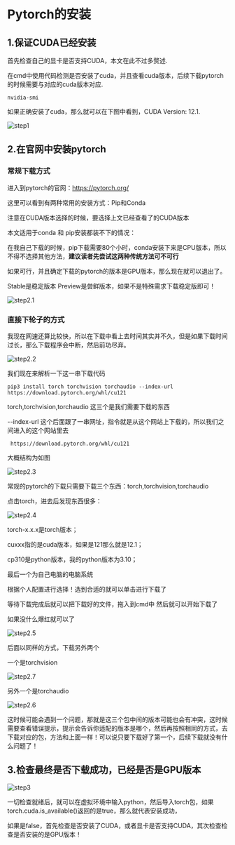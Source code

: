 # Pytorch的安装

## 1.保证CUDA已经安装

首先检查自己的显卡是否支持CUDA，本文在此不过多赘述.

在cmd中使用代码检测是否安装了cuda，并且查看cuda版本，后续下载pytorch的时候需要与对应的cuda版本对应.

```nvidia-smi```

如果正确安装了cuda，那么就可以在下图中看到，CUDA Version: 12.1.



![step1](https://github.com/baizilw0807/note/blob/master/Resource/imgs/step1.png)







## 2.在官网中安装pytorch

### 常规下载方式

进入到pytorch的官网：https://pytorch.org/

这里可以看到有两种常用的安装方式：Pip和Conda

注意在CUDA版本选择的时候，要选择上文已经查看了的CUDA版本

本文适用于conda 和 pip安装都装不下的情况：

在我自己下载的时候，pip下载需要80个小时，conda安装下来是CPU版本，所以不得不选择其他方法，**建议读者先尝试这两种传统方法可不可行**

如果可行，并且确定下载的pytorch的版本是GPU版本，那么现在就可以退出了。

Stable是稳定版本  Preview是尝鲜版本，如果不是特殊需求下载稳定版即可！

![step2.1](https://github.com/baizilw0807/note/blob/master/Resource/imgs/step2_1.png)

### 直接下轮子的方式

我现在网速还算比较快，所以在下载中看上去时间其实并不久，但是如果下载时间过长，那么下载程序会中断，然后前功尽弃。

![step2.2](https://github.com/baizilw0807/note/blob/master/Resource/imgs/step2_2.png)

我们现在来解析一下这一串下载代码

```pip3 install torch torchvision torchaudio --index-url https://download.pytorch.org/whl/cu121```

torch,torchvision,torchaudio 这三个是我们需要下载的东西

--index-url 这个后面跟了一串网址，指令就是从这个网站上下载的，所以我们之间进入的这个网站里去

``` https://download.pytorch.org/whl/cu121```

大概结构为如图

![step2.3](https://github.com/baizilw0807/note/blob/master/Resource/imgs/step2_3.png)

常规的pytorch的下载只需要下载三个东西：torch,torchvision,torchaudio 

点击torch，进去后发现东西很多：

![step2.4](https://github.com/baizilw0807/note/blob/master/Resource/imgs/step2_4.png)

torch-x.x.x是torch版本；

cuxxx指的是cuda版本，如果是121那么就是12.1；

cp310是python版本，我的python版本为3.10；

最后一个为自己电脑的电脑系统



根据个人配置进行选择！选到合适的就可以单击进行下载了

等待下载完成后就可以把下载好的文件，拖入到cmd中 然后就可以开始下载了

如果没什么爆红就可以了

![step2.5](https://github.com/baizilw0807/note/blob/master/Resource/imgs/step2_5.png)

后面以同样的方式，下载另外两个

一个是torchvision

![step2.7](https://github.com/baizilw0807/note/blob/master/Resource/imgs/step2_7.png)

另外一个是torchaudio 

![step2.6](https://github.com/baizilw0807/note/blob/master/Resource/imgs/step2_6.png)

这时候可能会遇到一个问题，那就是这三个包中间的版本可能也会有冲突，这时候需要查看错误提示，提示会告诉你适配的版本是哪个，然后再按照相同的方式，去下载对应的包，方法和上面一样！可以说只要下载好了第一个，后续下载就没有什么问题了！



## 3.检查最终是否下载成功，已经是否是GPU版本

![step3](https://github.com/baizilw0807/note/blob/master/Resource/imgs/step3.png)

一切检查就绪后，就可以在虚拟环境中输入python，然后导入torch包，如果torch.cuda.is_available()返回的是true，那么就代表安装成功，

如果是false，首先检查是否安装了CUDA，或者显卡是否支持CUDA，其次检查检查是否安装的是GPU版本！
